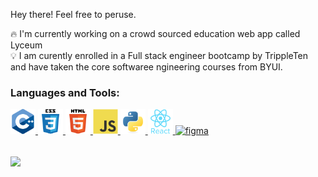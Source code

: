 Hey there! Feel free to peruse.

🔥 I'm currently working on a crowd sourced education web app called Lyceum</br>
💡 I am curently enrolled in a Full stack engineer bootcamp by TrippleTen and have taken the core softwaree ngineering courses from BYUI. </br>

<h3 align="left">Languages and Tools:</h3>
<p align="left"> 
  <a href="https://www.w3schools.com/cpp/" target="_blank" rel="noreferrer"> <img src="https://raw.githubusercontent.com/devicons/devicon/master/icons/cplusplus/cplusplus-original.svg" alt="cplusplus" width="40" height="40"/> </a> 
  <a href="https://www.w3schools.com/css/" target="_blank" rel="noreferrer"> <img src="https://raw.githubusercontent.com/devicons/devicon/master/icons/css3/css3-original-wordmark.svg" alt="css3" width="40" height="40"/> </a> 
  <a href="https://www.w3.org/html/" target="_blank" rel="noreferrer"> <img src="https://raw.githubusercontent.com/devicons/devicon/master/icons/html5/html5-original-wordmark.svg" alt="html5" width="40" height="40"/> </a> 
  <a href="https://developer.mozilla.org/en-US/docs/Web/JavaScript" target="_blank" rel="noreferrer"> <img src="https://raw.githubusercontent.com/devicons/devicon/master/icons/javascript/javascript-original.svg" alt="javascript" width="40" height="40"/> </a> 
  <a href="https://www.python.org" target="_blank" rel="noreferrer"> <img src="https://raw.githubusercontent.com/devicons/devicon/master/icons/python/python-original.svg" alt="python" width="40" height="40"/> </a> 
  <a href="https://reactjs.org/" target="_blank" rel="noreferrer"> <img src="https://raw.githubusercontent.com/devicons/devicon/master/icons/react/react-original-wordmark.svg" alt="react" width="40" height="40"/> </a>
  <a href="https://www.figma.com/" target="_blank" rel="noreferrer"> <img src="https://www.vectorlogo.zone/logos/figma/figma-icon.svg" alt="figma" width="40" height="40"/> </a> </p>

</br>

<!--<a href="https://github.com/jakerslam">
<img align="center" alt="Jay's Github Stats" src="https://github-readme-stats.codestackr.vercel.app/api?username=jakerslam&show_icons=true&hide_border=true&count_private=true&include_all_commits=true&theme=radical" /></a>-->

<a href="https://github.com/jakerslam">
  <img align="center" src="https://github-readme-stats.anuraghazra1.vercel.app/api/top-langs/?username=jakerslam&layout=compact&theme=radical" />
</a>
